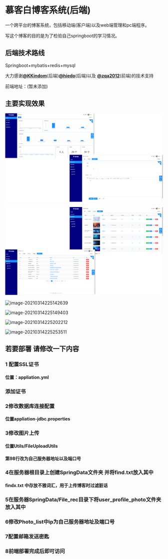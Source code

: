 # 慕客白博客系统(后端)

一个跨平台的博客系统，包括移动端(客户端)以及web端管理和pc端程序。

写这个博客的目的是为了检验自己springboot的学习情况。

## 后端技术路线

Springboot+mybatis+redis+mysql

大力感谢[**@KKindom**](https://github.com/KKindom)(后端)[**@hiedo**](https://github.com/hiedo)(后端)以及 [**@zqa2012**](https://github.com/zqa2012)(前端)的技术支持

前端地址：(暂未添加)

## 主要实现效果

![image-20210314225117917](https://raw.githubusercontent.com/KKindom/Muke_white_blog_system/master/image/image-20210314225004109.png)

![image-20210314225132561](https://github.com/KKindom/Muke_white_blog_system/blob/master/image/image-20210314225030821.png)



![image-20210314225142639](C:\Users\马飞凡\AppData\Roaming\Typora\typora-user-images\image-20210314225142639.png)

![image-20210314225149403](C:\Users\马飞凡\AppData\Roaming\Typora\typora-user-images\image-20210314225149403.png)

![image-20210314225202212](C:\Users\马飞凡\AppData\Roaming\Typora\typora-user-images\image-20210314225202212.png)

![image-20210314225253511](C:\Users\马飞凡\AppData\Roaming\Typora\typora-user-images\image-20210314225253511.png)



## 若要部署 请修改一下内容

### 1 配置SSL证书

####  位置：appliation.yml

### 添加证书

### 2修改数据库连接配置

#### 位置appliation-jdbc.properties

### 3修改图片上传

#### 位置Utils/FileUploadUtils

#### 第98行改为自己服务器地址以及端口号

### 4在服务器根目录上创建SpringData文件夹 并将find.txt放入其中
#### findx.txt 中存放不雅词汇，用于上传博客时过滤脏话

### 5在服务器SpringData/File_rec目录下将user_profile_photo文件夹放入其中

### 6修改Photo_list中ip为自己服务器地址及端口号

### 7配置邮箱发送密匙

### 8前端部署完成后即可访问
